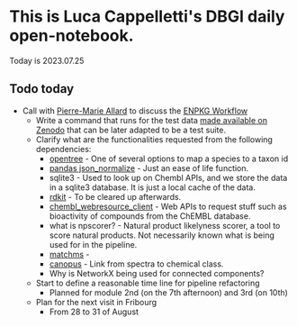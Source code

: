 

# This is Luca Cappelletti's DBGI daily open-notebook.

Today is 2023.07.25

## Todo today

* Call with [Pierre-Marie Allard](https://www.unifr.ch/bio/en/services/metabolomics-and-proteomics-platform/people/335736/16398) to discuss the [ENPKG Workflow](https://github.com/enpkg/enpkg_workflow)
    * Write a command that runs for the test data [made available on Zenodo](https://zenodo.org/record/8152039) that can be later adapted to be a test suite.
    * Clarify what are the functionalities requested from the following dependencies:
        * [opentree](https://github.com/OpenTreeOfLife/python-opentree) - One of several options to map a species to a taxon id
        * [pandas json_normalize](https://pandas.pydata.org/docs/reference/api/pandas.json_normalize.html) - Just an ease of life function.
        * sqlite3 - Used to look up on Chembl APIs, and we store the data in a sqlite3 database. It is just a local cache of the data.
        * [rdkit](https://github.com/rdkit/rdkit) - To be cleared up afterwards.
        * [chembl_webresource_client](https://github.com/chembl/chembl_webresource_client) - Web APIs to request stuff such as bioactivity of compounds from the ChEMBL database.
        * what is npscorer? - Natural product likelyness scorer, a tool to score natural products. Not necessarily known what is being used for in the pipeline.
        * [matchms](https://github.com/matchms/matchms) - 
        * [canopus](https://github.com/boecker-lab/sirius) - Link from spectra to chemical class.
        * Why is NetworkX being used for connected components?
    * Start to define a reasonable time line for pipeline refactoring
        * Planned for module 2nd (on the 7th afternoon) and 3rd (on 10th)
    * Plan for the next visit in Fribourg
        * From 28 to 31 of August
